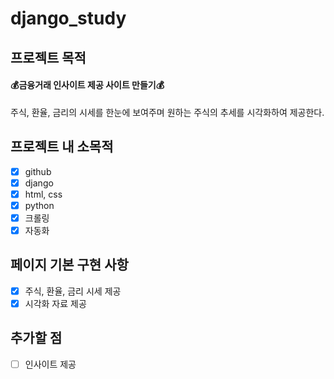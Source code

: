 # django_study

## 프로젝트 목적
#### 💰금융거래 인사이트 제공 사이트 만들기💰
주식, 환율, 금리의 시세를 한눈에 보여주며 원하는 주식의 추세를 시각화하여 제공한다.

## 프로젝트 내 소목적
- [x] github
- [x] django
- [x] html, css
- [x] python
- [x] 크롤링
- [x] 자동화

## 페이지 기본 구현 사항
- [x] 주식, 환율, 금리 시세 제공
- [x] 시각화 자료 제공

## 추가할 점
- [ ] 인사이트 제공
